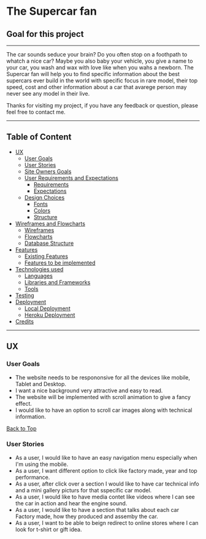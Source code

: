 # The Supercar fan 


## **Goal for this project**
___
The car sounds seduce your brain? Do you often stop on a foothpath to whatch a nice car? Maybe you also baby your vehicle, you give a name to your car, you wash and wax with love like when you wahs a newborn. 
The Supercar fan will help you to find specific information about the best supercars ever build in the world with  specific focus in rare model, their top speed, cost and other information about a car that avarege person may never see any model in their live.

Thanks for visiting my project, if you have any feedback or question, please feel free to contact me.
___
<a></a>

## Table of Content
* [UX](#ux)
    * [User Goals](#user-goals)
    * [User Stories](#user-stories)
    * [Site Owners Goals](#site-owners-goals)
    * [User Requirements and Expectations](#user-requirements-and-expectations)
        * [Requirements](#requirements)
        * [Expectations](#expectations)
    * [Design Choices](#design-choices)
        * [Fonts](#fonts)
        * [Colors](#colors)
        * [Structure](#structure)
* [Wireframes and Flowcharts](#wireframes-and-flowcharts)
    * [Wireframes](#wireframes)
    * [Flowcharts](#flowcharts)
    * [Database Structure](#database-structure)
* [Features](#features)
    * [Existing Features](#existing-features)
    * [Features to be implemented](#features-to-be-implemented)
* [Technologies used](#technologies-used)
    * [Languages](#languages)
    * [Libraries and Frameworks](#libraries-and-frameworks)
    * [Tools](#tools)
* [Testing](#testing)
* [Deployment](#deployment)
    * [Local Deployment](#local-deployment)
    * [Heroku Deployment](#heroku-deployment)
* [Credits](#credits)
--- 

<a name="ux"></a>

## **UX**

<a></a>

### **User Goals**
* The website needs to be respononsive for all the devices like mobile, Tablet and Desktop.
* I want a nice background very attractive and easy to read.
* The website will be implemented with scroll animation to give a fancy effect.
* I would like to have an option to scroll car images along with technical information.

[Back to Top](#table-of-contents)

<a></a>

### **User Stories**

* As a user, I would like to have an easy navigation menu especially when I'm using the mobile.
* As a user, I want different option to click like factory made, year and top performance.
* As a user, after click over a section I would like to have car technical info and a mini gallery picturs for that sspecific car model.
* As a user, I would like to have media contet like videos where I can see the car in action and hear the engine sound.
* As a user, I would like to have a section that talks about each car Factory made, how they produced and assemby the car.
* As a user, I want to be able to beign redirect to online stores where I can look for t-shirt or gift idea.
